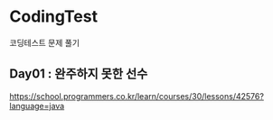 # CodingTest
코딩테스트 문제 풀기

## Day01 : 완주하지 못한 선수
https://school.programmers.co.kr/learn/courses/30/lessons/42576?language=java
